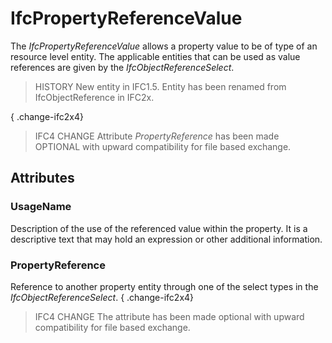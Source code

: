 # IfcPropertyReferenceValue

The _IfcPropertyReferenceValue_ allows a property value to be of type of an resource level entity. The applicable entities that can be used as value references are given by the _IfcObjectReferenceSelect_.

> HISTORY  New entity in IFC1.5. Entity has been renamed from IfcObjectReference in IFC2x.

{ .change-ifc2x4}
> IFC4 CHANGE  Attribute _PropertyReference_ has been made OPTIONAL with upward compatibility for file based exchange.

## Attributes

### UsageName
Description of the use of the referenced value within the property. It is a descriptive text that may hold an expression or other additional information.

### PropertyReference
Reference to another property entity through one of the select types in the _IfcObjectReferenceSelect_.
{ .change-ifc2x4}
> IFC4 CHANGE  The attribute has been made optional with upward compatibility for file based exchange.
